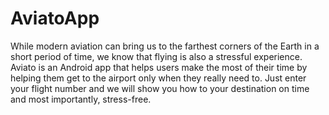 # AviatoApp

While modern aviation can bring us to the farthest corners of the Earth in a short period of time, we know that flying is also a stressful experience. Aviato is an Android app that helps users make the most of their time by helping them get to the airport only when they really need to. Just enter your flight number and we will show you how to your destination on time and most importantly, stress-free. 
